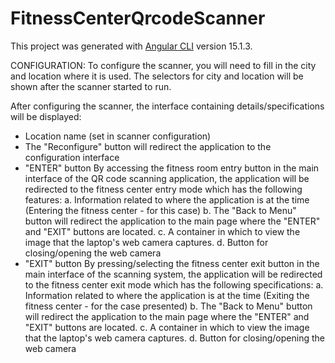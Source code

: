 # FitnessCenterQrcodeScanner

This project was generated with [Angular CLI](https://github.com/angular/angular-cli) version 15.1.3.

CONFIGURATION:
To configure the scanner, you will need to fill in the city and location where it is used. The selectors for city and location will be shown after the scanner started to run.

After configuring the scanner, the interface containing details/specifications will be displayed:
- Location name (set in scanner configuration)
- The "Reconfigure" button will redirect the application to the configuration interface
- "ENTER" button
  By accessing the fitness room entry button in the main interface of the QR code scanning application, the application will be redirected to the fitness center entry mode which has the following features:
  a. Information related to where the application is at the time (Entering the fitness center - for this case)
  b. The "Back to Menu" button will redirect the application to the main page where the "ENTER" and "EXIT" buttons are located.
  c. A container in which to view the image that the laptop's web camera captures.
  d. Button for closing/opening the web camera
- "EXIT" button
  By pressing/selecting the fitness center exit button in the main interface of the scanning system, the application will be redirected to the fitness center exit mode which has the following specifications:
  a. Information related to where the application is at the time (Exiting the fitness center - for the case presented)
  b. The "Back to Menu" button will redirect the application to the main page where the "ENTER" and "EXIT" buttons are located.
  c. A container in which to view the image that the laptop's web camera captures.
  d. Button for closing/opening the web camera
  
